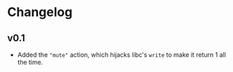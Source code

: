 # Changelog

## v0.1

- Added the `"mute"` action, which hijacks libc's `write` to make it return 1 all the time.
